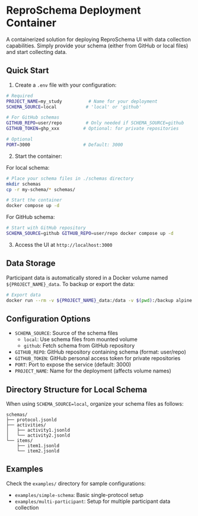 # ReproSchema Deployment Container

A containerized solution for deploying ReproSchema UI with data collection capabilities. Simply provide your schema (either from GitHub or local files) and start collecting data.

## Quick Start

1. Create a `.env` file with your configuration:
```bash
# Required
PROJECT_NAME=my_study          # Name for your deployment
SCHEMA_SOURCE=local           # 'local' or 'github'

# For GitHub schemas
GITHUB_REPO=user/repo         # Only needed if SCHEMA_SOURCE=github
GITHUB_TOKEN=ghp_xxx         # Optional: for private repositories

# Optional
PORT=3000                    # Default: 3000
```

2. Start the container:

For local schema:
```bash
# Place your schema files in ./schemas directory
mkdir schemas
cp -r my-schema/* schemas/

# Start the container
docker compose up -d
```

For GitHub schema:
```bash
# Start with GitHub repository
SCHEMA_SOURCE=github GITHUB_REPO=user/repo docker compose up -d
```

3. Access the UI at `http://localhost:3000`

## Data Storage

Participant data is automatically stored in a Docker volume named `${PROJECT_NAME}_data`. To backup or export the data:

```bash
# Export data
docker run --rm -v ${PROJECT_NAME}_data:/data -v $(pwd):/backup alpine tar czf /backup/data.tar.gz /data
```

## Configuration Options

- `SCHEMA_SOURCE`: Source of the schema files
  - `local`: Use schema files from mounted volume
  - `github`: Fetch schema from GitHub repository
- `GITHUB_REPO`: GitHub repository containing schema (format: user/repo)
- `GITHUB_TOKEN`: GitHub personal access token for private repositories
- `PORT`: Port to expose the service (default: 3000)
- `PROJECT_NAME`: Name for the deployment (affects volume names)

## Directory Structure for Local Schema

When using `SCHEMA_SOURCE=local`, organize your schema files as follows:

```
schemas/
├── protocol.jsonld
├── activities/
│   ├── activity1.jsonld
│   └── activity2.jsonld
└── items/
    ├── item1.jsonld
    └── item2.jsonld
```

## Examples

Check the `examples/` directory for sample configurations:
- `examples/simple-schema`: Basic single-protocol setup
- `examples/multi-participant`: Setup for multiple participant data collection